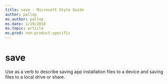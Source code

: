 ```yaml
---
title: save - Microsoft Style Guide
author: pallep
ms.author: pallep
ms.date: 1/19/2018
ms.topic: article
ms.prod: non-product-specific
---
```


# save

Use as a verb to describe saving app installation files to a device and saving files to a local drive or share. 
